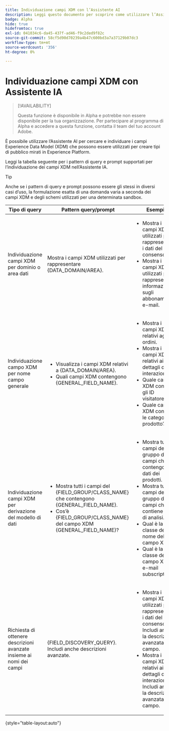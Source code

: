 ```yaml
---
title: Individuazione campi XDM con l’Assistente AI
description: Leggi questo documento per scoprire come utilizzare l’Assistente all’intelligenza artificiale per l’individuazione dei campi di Experience Data Model (XDM).
badge: Alpha
hide: true
hidefromtoc: true
exl-id: 041034c6-da45-437f-ad46-f9c2ded9f82c
source-git-commit: 58cf5d90d70239a4b47c600bd3a7a37129b07dc3
workflow-type: tm+mt
source-wordcount: '356'
ht-degree: 0%

---
```


# Individuazione campi XDM con Assistente IA

>[!AVAILABILITY]
>
>Questa funzione è disponibile in Alpha e potrebbe non essere disponibile per la tua organizzazione. Per partecipare al programma di Alpha e accedere a questa funzione, contatta il team del tuo account Adobe.

È possibile utilizzare l’Assistente AI per cercare e individuare i campi Experience Data Model (XDM) che possono essere utilizzati per creare tipi di pubblico mirati in Experience Platform.

Leggi la tabella seguente per i pattern di query e prompt supportati per l’individuazione dei campi XDM nell’Assistente IA.

>[!TIP]
>
>Anche se i pattern di query e prompt possono essere gli stessi in diversi casi d’uso, la formulazione esatta di una domanda varia a seconda dei campi XDM e degli schemi utilizzati per una determinata sandbox.

| Tipo di query | Pattern query/prompt | Esempi |
| --- | --- | --- |
| Individuazione campi XDM per dominio o area dati | Mostra i campi XDM utilizzati per rappresentare {DATA_DOMAIN/AREA}. | <ul><li>Mostra i campi XDM utilizzati per rappresentare i dati del consenso.</li><li>Mostra i campi XDM utilizzati per rappresentare informazioni sugli abbonamenti e-mail.</li></ul> |
| Individuazione campo XDM per nome campo generale | <ul><li>Visualizza i campi XDM relativi a {DATA_DOMAIN/AREA}.</li><li>Quali campi XDM contengono {GENERAL_FIELD_NAME}.</li></ul> | <ul><li>Mostra i campi XDM relativi agli ordini.</li><li>Mostra i campi XDM relativi ai dettagli di interazione.</li><li>Quale campo XDM contiene gli ID visitatore?</li><li>Quale campo XDM contiene le categorie di prodotto?</li></ul> |
| Individuazione campi XDM per derivazione del modello di dati | <ul><li>Mostra tutti i campi del {FIELD_GROUP/CLASS_NAME} che contengono {GENERAL_FIELD_NAME}.</li><li>Cos’è {FIELD_GROUP/CLASS_NAME} del campo XDM {GENERAL_FIELD_NAME}?</li></ul> | <ul><li>Mostra tutti i campi del gruppo di campi che contengono i dati dei prodotti.</li><li>Mostra tutti i campi del gruppo di campi che contiene i dati di analisi.</li><li>Qual è la classe del nome del campo XDM?</li><li>Qual è la classe del campo XDM e-mail subscriptions?</li></ul> |
| Richiesta di ottenere descrizioni avanzate insieme ai nomi dei campi | {FIELD_DISCOVERY_QUERY}. Includi anche descrizioni avanzate. | <ul><li>Mostra i campi XDM utilizzati per rappresentare i dati del consenso. Includi anche la descrizione avanzata del campo.</li><li>Mostra i campi XDM relativi ai dettagli di interazione. Includi anche la descrizione avanzata del campo.</li></ul> |

{style="table-layout:auto"}
